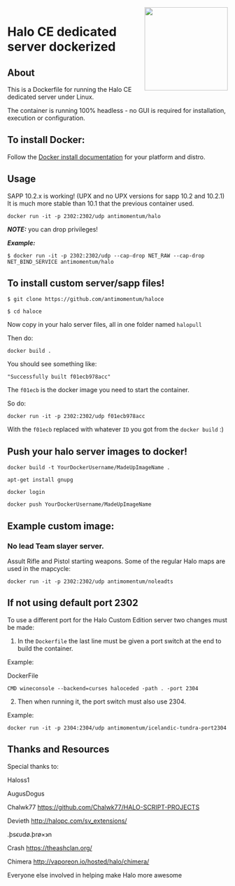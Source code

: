 <img src="https://cdn2.steamgriddb.com/file/sgdb-cdn/logo_thumb/a4c42bfd5f5130ddf96e34a036c75e0a.png" width="190" align="right"/>

# Halo CE dedicated server dockerized

## About

This is a Dockerfile for running the Halo CE dedicated server under Linux.

The container is running 100% headless - no GUI is required for installation, execution or configuration.

## To install Docker:

Follow the [Docker install documentation](https://docs.docker.com/get-docker/) for your platform and distro.

## Usage

SAPP 10.2.x is working! (UPX and no UPX versions for sapp 10.2 and 10.2.1) It is much more stable than 10.1 that the previous container used. 

``` 
docker run -it -p 2302:2302/udp antimomentum/halo
```

**_NOTE:_** you can drop privileges! 

**_Example:_** 
```
$ docker run -it -p 2302:2302/udp --cap-drop NET_RAW --cap-drop NET_BIND_SERVICE antimomentum/halo
```

## To install custom server/sapp files!

```
$ git clone https://github.com/antimomentum/haloce
```
```
$ cd haloce
```
Now copy in your halo server files, all in one folder named `halopull`

Then do:
```
docker build . 
```
You should see something like: 
```
"Successfully built f01ecb978acc" 
```
The `f01ecb` is the docker image you need to start the container.

So do:
```
docker run -it -p 2302:2302/udp f01ecb978acc 
```
With the `f01ecb` replaced with whatever `ID` you got from the `docker build` :) 

##  Push your halo server images to docker!
```
docker build -t YourDockerUsername/MadeUpImageName . 
```
```
apt-get install gnupg
```
```
docker login
```
```
docker push YourDockerUsername/MadeUpImageName
```
## Example custom image:

### No lead Team slayer server.

Assult Rifle and Pistol starting weapons. 
Some of the regular Halo maps are used in the mapcycle:
```
docker run -it -p 2302:2302/udp antimomentum/noleadts
```
## If not using default port 2302 ## 

To use a different port for the Halo Custom Edition server two changes must be made:

1. In the `Dockerfile` the last line must be given a port switch at the end to build the container.

Example:

DockerFile
```
CMD wineconsole --backend=curses haloceded -path . -port 2304
```

2. Then when running it, the port switch must also use 2304. 

Example:
```
docker run -it -p 2304:2304/udp antimomentum/icelandic-tundra-port2304
```

## Thanks and Resources ##

Special thanks to:

Haloss1

AugusDogus

Chalwk77 https://github.com/Chalwk77/HALO-SCRIPT-PROJECTS

Devieth
http://halopc.com/sv_extensions/

.þsϵυdø.þrø×϶n

Crash
https://theashclan.org/

Chimera http://vaporeon.io/hosted/halo/chimera/ 

Everyone else involved in helping make Halo more awesome
